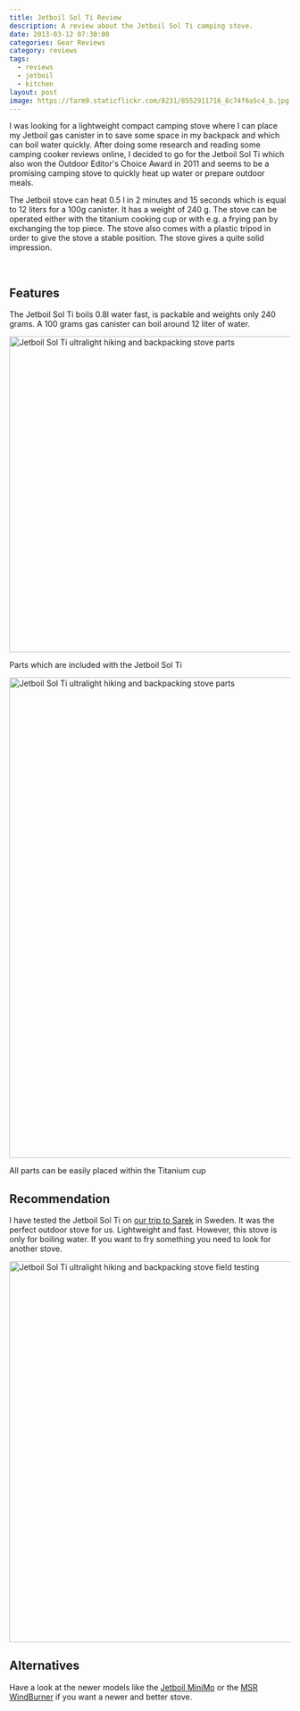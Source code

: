 ```yaml
---
title: Jetboil Sol Ti Review
description: A review about the Jetboil Sol Ti camping stove.
date: 2013-03-12 07:30:00
categories: Gear Reviews
category: reviews
tags:
  - reviews
  - jetboil
  - kitchen
layout: post
image: https://farm9.staticflickr.com/8231/8552911716_8c74f6a5c4_b.jpg
---
```


I was looking for a lightweight compact camping stove where I can place my Jetboil gas canister in to save some space in my backpack and which can boil water quickly. After doing some research and reading some camping cooker reviews online, I decided to go for the Jetboil Sol Ti which also won the Outdoor Editor's Choice Award in 2011 and seems to be a promising camping stove to quickly heat up water or prepare outdoor meals.

The Jetboil stove can heat 0.5 l in 2 minutes and 15 seconds which is equal to 12 liters for a 100g canister. It has a weight of 240 g. The stove can be operated either with the titanium cooking cup or with e.g. a frying pan by exchanging the top piece. The stove also comes with a plastic tripod in order to give the stove a stable position. The stove gives a quite solid impression.

<amp-img src="https://farm9.staticflickr.com/8231/8552911716_8c74f6a5c4_b.jpg" width="1024" height="1000" alt="Jetboil Sol Ti ultralight hiking and backpacking stove packaging" layout="responsive"></amp-img>
<br>
<!--more-->

## Features
The Jetboil Sol Ti boils 0.8l water fast, is packable and weights only 240 grams. A 100 grams gas canister can boil around 12 liter of water.

<a href="https://www.flickr.com/photos/90204224@N07/8552860540" title="Jetboil Sol Ti"><img src="https://farm9.staticflickr.com/8229/8552860540_27dbcfbc7f_b.jpg" width="1024" height="566" alt="Jetboil Sol Ti ultralight hiking and backpacking stove parts"></a>

Parts which are included with the Jetboil Sol Ti

<a href="https://www.flickr.com/photos/90204224@N07/8551708953" title="Jetboil Sol Ti"><img src="https://farm9.staticflickr.com/8243/8551708953_09a57a6b4e_b.jpg" width="1024" height="861" alt="Jetboil Sol Ti ultralight hiking and backpacking stove parts"></a>

All parts can be easily placed within the Titanium cup

## Recommendation
I have tested the Jetboil Sol Ti on <a href="http://hikeventures.com/hiking-and-packrafting-in-sarek-day-1/" target="_self">our trip to Sarek</a> in Sweden. It was the perfect outdoor stove for us. Lightweight and fast. However, this stove is only for boiling water. If you want to fry something you need to look for another stove.

<a href="https://www.flickr.com/photos/90204224@N07/9596216703" title="Jetboil Sol Ti in Sarek"><img src="https://farm4.staticflickr.com/3748/9596216703_3f4c4db24f_b.jpg" width="1024" height="683" alt="Jetboil Sol Ti ultralight hiking and backpacking stove field testing"></a>

## Alternatives
Have a look at the newer models like the <a rel="nofollow" href="https://amzn.to/2LLGO90">Jetboil MiniMo</a> or the <a rel="nofollow" href="https://amzn.to/2LMvkCx">MSR WindBurner</a> if you want a newer and better stove.
